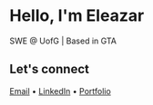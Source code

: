 # Hello, I'm Eleazar

SWE @ UofG | Based in GTA

## Let's connect

[Email](mailto:videna.psalmeleazar@gmail.com) • [LinkedIn](https://www.linkedin.com/in/pevidena/) • [Portfolio](https://p541m.github.io/portfolio-old/)
